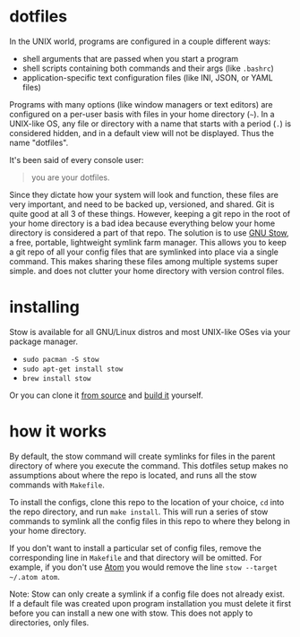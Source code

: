 # dotfiles

In the UNIX world, programs are configured in a couple different ways:

- shell arguments that are passed when you start a program
- shell scripts containing both commands and their args (like `.bashrc`)
- application-specific text configuration files (like INI, JSON, or YAML files)

Programs with many options (like window managers or text editors) are configured on a per-user basis with files in your home directory (`~`). In a UNIX-like OS, any file or directory with a name that starts with a period (`.`) is considered hidden, and in a default view will not be displayed. Thus the name "dotfiles".

It's been said of every console user:

> you are your dotfiles.

Since they dictate how your system will look and function, these files are very important, and need to be backed up, versioned, and shared. Git is quite good at all 3 of these things. However, keeping a git repo in the root of your home directory is a bad idea because everything below your home directory is considered a part of that repo. The solution is to use [GNU Stow](http://www.gnu.org/software/stow/), a free, portable, lightweight symlink farm manager. This allows you to keep a git repo of all your config files that are symlinked into place via a single command. This makes sharing these files among multiple systems super simple. and does not clutter your home directory with version control files.

# installing

Stow is available for all GNU/Linux distros and most UNIX-like OSes via your package manager.

- `sudo pacman -S stow`
- `sudo apt-get install stow`
- `brew install stow`

Or you can clone it [from source](https://savannah.gnu.org/git/?group=stow) and [build it](http://git.savannah.gnu.org/cgit/stow.git/tree/INSTALL) yourself.

# how it works

By default, the stow command will create symlinks for files in the parent directory of where you execute the command. This dotfiles setup makes no assumptions about where the repo is located, and runs all the stow commands with `Makefile`.

To install the configs, clone this repo to the location of your choice, `cd` into the repo directory, and run `make install`. This will run a series of stow commands to symlink all the config files in this repo to where they belong in your home directory.

If you don't want to install a particular set of config files, remove the corresponding line in `Makefile` and that directory will be omitted. For example, if you don't use [Atom](https://atom.io) you would remove the line `stow --target ~/.atom atom`.

Note: Stow can only create a symlink if a config file does not already exist. If a default file was created upon program installation you must delete it first before you can install a new one with stow. This does not apply to directories, only files.
